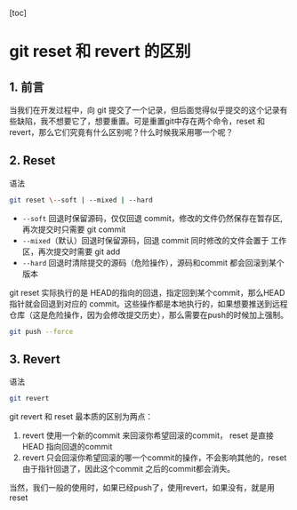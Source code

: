 [toc]

# git reset 和 revert 的区别

## 1. 前言

当我们在开发过程中，向 git 提交了一个记录，但后面觉得似乎提交的这个记录有些缺陷，我不想要它了，想要重置。可是重置git中存在两个命令，reset 和 revert，那么它们究竟有什么区别呢？什么时候我采用哪一个呢？

## 2. Reset

语法

```bash
git reset \--soft | --mixed | --hard
```

- `--soft` 回退时保留源码，仅仅回退 commit，修改的文件仍然保存在暂存区,再次提交时只需要 git commit 
- `--mixed`（默认）回退时保留源码，回退 commit 同时修改的文件会置于 工作区，再次提交时需要 git add
- `--hard` 回退时清除提交的源码（危险操作），源码和commit 都会回滚到某个版本

git reset 实际执行的是 HEAD的指向的回退，指定回到某个commit，那么HEAD指针就会回退到对应的 commit。这些操作都是本地执行的，如果想要推送到远程仓库（这是危险操作，因为会修改提交历史），那么需要在push的时候加上强制。

```bash
git push --force 
```

## 3. Revert

语法

```bash
git revert
```

git revert 和 reset 最本质的区别为两点：

1. revert 使用一个新的commit 来回滚你希望回滚的commit， reset 是直接HEAD 指向回退的commit
2. revert 只会回滚你希望回滚的哪一个commit的操作，不会影响其他的，reset 由于指针回退了，因此这个commit 之后的commit都会消失。

当然，我们一般的使用时，如果已经push了，使用revert，如果没有，就是用reset